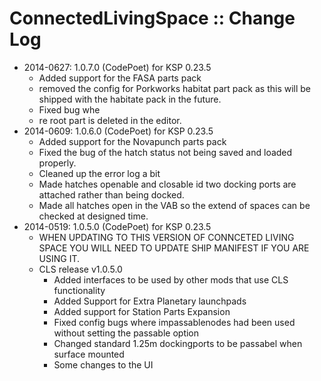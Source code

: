 # ConnectedLivingSpace :: Change Log

* 2014-0627: 1.0.7.0 (CodePoet) for KSP 0.23.5
	+ Added support for the FASA parts pack
	+ removed the config for Porkworks habitat part pack as this will be shipped with the habitate pack in the future.
	+ Fixed bug whe
	+ re root part is deleted in the editor.
* 2014-0609: 1.0.6.0 (CodePoet) for KSP 0.23.5
	+ Added support for the Novapunch parts pack
	+ Fixed the bug of the hatch status not being saved and loaded properly.
	+ Cleaned up the error log a bit
	+ Made hatches openable and closable id two docking ports are attached rather than being docked.
	+ Made all hatches open in the VAB so the extend of spaces can be checked at designed time.
* 2014-0519: 1.0.5.0 (CodePoet) for KSP 0.23.5
	+ WHEN UPDATING TO THIS VERSION OF CONNCETED LIVING SPACE YOU WILL NEED TO UPDATE SHIP MANIFEST IF YOU ARE USING IT.
	+ CLS release v1.0.5.0
		- Added interfaces to be used by other mods that use CLS functionality
		- Added Support for Extra Planetary launchpads
		- Added support for Station Parts Expansion
		- Fixed config bugs where impassablenodes had been used without setting the passable option
		- Changed standard 1.25m dockingports to be passabel when surface mounted
		- Some changes to the UI
